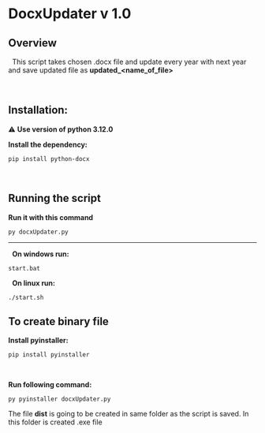 # DocxUpdater v 1.0

## Overview
&nbsp;
This script takes chosen .docx file and update every year with next year and save updated file as **updated_<name_of_file>**

&nbsp;

## Installation:

:warning: **Use version of python 3.12.0**

<b>Install the dependency:</b>
```
pip install python-docx
```
</br>

## Running the script

**Run it with this command**
```
py docxUpdater.py
```
___
&nbsp;
**On windows run:**
```
start.bat
```
&nbsp;
**On linux run:**
```
./start.sh
```


## To create binary file

**Install pyinstaller:**

```
pip install pyinstaller
```
&nbsp;

**Run following command:**

```
py pyinstaller docxUpdater.py
```

The file **dist** is going to be created in same folder as the script is saved. In this folder is created .exe file










